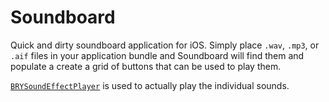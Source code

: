 # Soundboard

Quick and dirty soundboard application for iOS. Simply place `.wav`, `.mp3`, or `.aif` files in your application bundle and Soundboard will find them and populate a create a grid of buttons that can be used to play them. 

[`BRYSoundEffectPlayer`](https://github.com/irace/BRYSoundEffectPlayer) is used to actually play the individual sounds.
